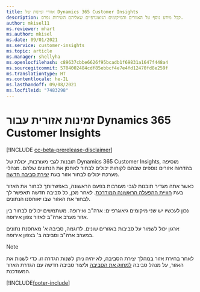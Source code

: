 ```yaml
---
title: אזורי זמינות של Dynamics 365 Customer Insights
description: קבל מידע נוסף על האזורים והמיקומים הגיאוגרפיים שאליהם השירות נפרס.
author: mkisel11
ms.reviewer: mhart
ms.author: mkisel
ms.date: 09/01/2021
ms.service: customer-insights
ms.topic: article
ms.manager: shellyha
ms.openlocfilehash: c89637cbbe6626f95bcadb1f69831a1647f448a4
ms.sourcegitcommit: 5704002484cdf85ebbcf4e7e4fd12470fd8e259f
ms.translationtype: HT
ms.contentlocale: he-IL
ms.lasthandoff: 09/08/2021
ms.locfileid: "7483298"
---
```

# <a name="regional-availability-for-dynamics-365-customer-insights"></a>זמינות אזורית עבור Dynamics 365 Customer Insights

[!INCLUDE [cc-beta-prerelease-disclaimer](includes/cc-beta-prerelease-disclaimer.md)]

תובנות לגבי מעורבות, יכולת של Dynamics 365 Customer Insights, מוסיפה בהדרגה אזורים נוספים שבהם לקוחות יכולים לבחור לאחסן את הנתונים שלהם. מנהלי מערכת יכולים לבחור אזור בעת [יצירת סביבה חדשה](manage-environments-workspaces.md#create-an-environment). 

כאשר אתה מגדיר תובנות לגבי מעורבות בפעם הראשונה, באפשרותך לבחור את האזור בעת [חוויית ההפעלה הראשונה המודרכת](quickstart.md). לאחר מכן, כל סביבה חדשה תאפשר לך לבחור את האזור שבו יאוחסנו הנתונים.

נכון לעכשיו יש שני מיקומים גיאוגרפיים: ארה"ב ואירופה. משתמשים יכולים לבחור בין אזור מערב ארה"ב לאזור צפון אירופה.

ארגון יכול לשמור על סביבות באזורים שונים. לדוגמה, סביבה א' מאחסנת נתונים במערב ארה"ב וסביבה ב' בצפון אירופה.

> [!NOTE]
> לאחר בחירת אזור במהלך יצירת הסביבה, לא יהיה ניתן לשנות הגדרה זו. כדי לשנות את האזור, על מנהל סביבה [למחוק את הסביבה](manage-environments-workspaces.md#delete-an-environment) וליצור סביבה חדשה עם הגדרת האזור המעודכנת.


[!INCLUDE[footer-include](../includes/footer-banner.md)]
